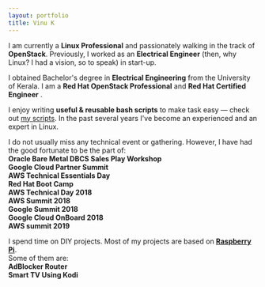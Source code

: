 ```yaml
---
layout: portfolio
title: Vinu K
---
```


<link href="/assets/css/portfolio.css" rel="stylesheet"/>
<div id="portfolio-section">

<p class="portfolio-text">
<span class="fa fa-briefcase portfolio-icon"></span>
I am currently a <strong>Linux Professional</strong> and passionately walking in the track of <strong>OpenStack</strong>. Previously, I worked as an <strong>Electrical Engineer</strong> (then, why Linux? I had a vision, so to speak) in start-up.
</p>

<p class="portfolio-text">
<span class="fa fa-graduation-cap portfolio-icon"></span>
I obtained Bachelor's degree in <strong>Electrical Engineering</strong> from the University of Kerala. I am a <strong>Red Hat OpenStack Professional</strong> <a href="https://github.com/kevydotvinu/certificates/raw/master/Red_Hat_OpenStack_Certificate.pdf"><i class="fa fa-file-pdf-o"></i></a> and <strong>Red Hat Certified Engineer</strong> <a href="https://github.com/kevydotvinu/certificates/raw/master/Red_Hat_Certified_Engineer.pdf"><i class="fa fa-file-pdf-o"></i></a>.
</p>

<p class="portfolio-text">
<span class="fa fa-code portfolio-icon"></span>
I enjoy writing <strong>useful & reusable bash scripts</strong> to make task easy &mdash; check out <a href="https://github.com/kevydotvinu/scripts">my scripts</a>. In the past several years I've become an experienced and an expert in Linux.
</p>

<p class="portfolio-text">
<span class="fa fa-users portfolio-icon"></span>
I do not usually miss any technical event or gathering. However, I have had the good fortunate to be the part of:<br><strong>Oracle Bare Metal DBCS Sales Play Workshop</strong><br><strong>Google Cloud Partner Summit</strong><br><strong>AWS Technical Essentials Day</strong><br><strong>Red Hat Boot Camp</strong><br><strong>AWS Technical Day 2018</strong><br><strong>AWS Summit 2018</strong><br><strong>Google Summit 2018</strong><br><strong>Google Cloud OnBoard 2018</strong><br><strong>AWS summit 2019</strong><br>
</p>

<p class="portfolio-text">
<span class="fa fa-paper-plane portfolio-icon"></span>
I spend time on DIY projects. Most of my projects are based on <a href="https://www.raspberrypi.org/"><strong>Raspberry Pi</strong></a>.<br>Some of them are:<br><strong>AdBlocker Router</strong><br><strong>Smart TV Using Kodi</strong>
</p>

</div>
